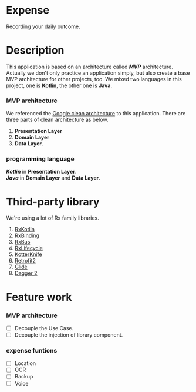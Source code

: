 # Expense

Recording your daily outcome.


# Description

This application is based on an architecture called __*MVP*__ architecture. Actually we don't only practice an
application simply, but also create a base MVP architecture for other projects, too.
We mixed two languages in this project, one is __Kotlin__, the other one is __Java__.

### MVP architecture

We referenced the [Google clean architecture](https://github.com/googlesamples/android-architecture/tree/todo-mvp-clean/)
to this application. There are three parts of clean architecture as below.

1. __Presentation Layer__
2. __Domain Layer__
3. __Data Layer__.

### programming language

__*Kotlin*__ in __Presentation Layer__.
<br>
__*Java*__ in __Domain Layer__ and __Data Layer__.


# Third-party library

We're using a lot of Rx family libraries.

1. [RxKotlin](https://github.com/ReactiveX/RxKotlin)
2. [RxBinding](https://github.com/JakeWharton/RxBinding)
3. [RxBus](https://github.com/AndroidKnife/RxBus)
4. [RxLifecycle](https://github.com/trello/RxLifecycle)
5. [KotterKnife](https://github.com/JakeWharton/kotterknife)
6. [Retrofit2](https://github.com/square/retrofit)
7. [Glide](https://github.com/bumptech/glide)
8. [Dagger 2](https://github.com/google/dagger)


# Feature work

### MVP architecture
- [ ] Decouple the Use Case.
- [ ] Decouple the injection of library component. 

### expense funtions
- [ ] Location
- [ ] OCR
- [ ] Backup
- [ ] Voice
